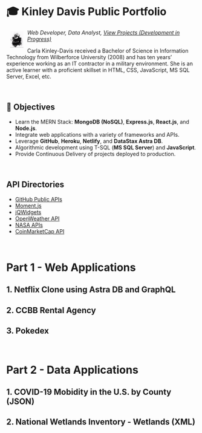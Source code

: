 # 🎓 Kinley Davis Public Portfolio



<img src="./assets/images/avatar-kinley-davis.png" 
    height="7%" 
    width="7%"
    border-radius="50%"
    background-clip="padding-box"
    margin="7px 0 0 5px"
    float="left" 
    vertical-align="middle"
    background-size="cover" 
    background-position="center center"
    alt="Avatar of Carla Kinley-Davis"
    hspace="10"
    vspace="5"
    align="left">*Web Developer, Data Analyst, [View Projects (Development in Progress)](#1-netflix-clone-using-astra-db-and-graphql)*
    
<p>Carla Kinley-Davis received a Bachelor of Science in Information Technology from Wilberforce University (2008) and has ten years’ experience working as an IT contractor in a military environment. She is an active learner with a proficient skillset in HTML, CSS, JavaScript, MS SQL Server, Excel, etc.</p>

<!-- ![img](./assets/images/avatar-kinley-davis.png#thumbnail "Avatar of Carla Kinley-Davis") -->

<div><p>&nbsp;</p></div>

## 🎯 Objectives

* Learn the MERN Stack: **MongoDB (NoSQL)**, **Express.js**, **React.js**, and **Node.js**.
* Integrate web applications with a variety of frameworks and APIs.
* Leverage **GitHub**, **Heroku**, **Netlify**, and **DataStax Astra DB**.
* Algorithmic development using T-SQL (**MS SQL Server**) and **JavaScript**.
* Provide Continuous Delivery of projects deployed to production.

<div><p>&nbsp;</p></div>

## API Directories

- [GitHub Public APIs](https://github.com/public-apis/public-apis)
- [Moment.js](https://momentjs.com/)
- [jQWidgets](https://www.jqwidgets.com/)
- [OpenWeather API](https://openweathermap.org/api)
- [NASA APIs](https://api.nasa.gov/)
- [CoinMarketCap API](https://coinmarketcap.com/api/)

<div><p>&nbsp;</p></div>

# Part 1 - Web Applications

## 1. Netflix Clone using Astra DB and GraphQL

## 2. CCBB Rental Agency

## 3. Pokedex

<div><p>&nbsp;</p></div>

# Part 2 - Data Applications

## 1. COVID-19 Mobidity in the U.S. by County (JSON)

## 2. National Wetlands Inventory - Wetlands (XML)